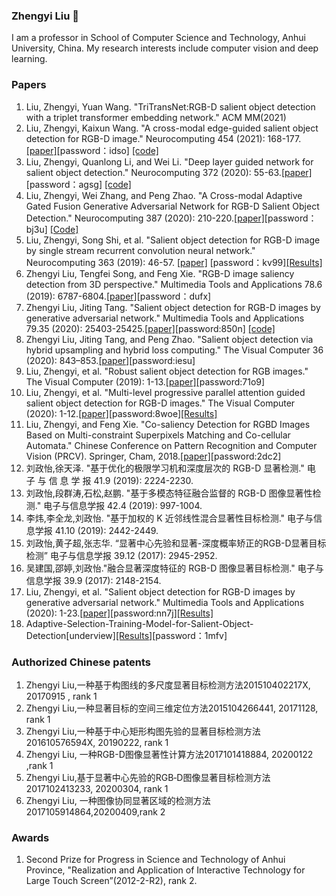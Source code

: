 ### Zhengyi Liu 👋  
I am a professor in School of Computer Science and Technology, Anhui University, China. My research interests include computer vision and deep learning.
 
### Papers  
1. Liu, Zhengyi, Yuan Wang. "TriTransNet:RGB-D salient object detection with a triplet transformer embedding network." ACM MM(2021)
2.	Liu, Zhengyi, Kaixun Wang. "A cross-modal edge-guided salient object detection for RGB-D image." Neurocomputing 454 (2021): 168-177.[[paper]](https://pan.baidu.com/s/1Wbt8GnBwjjcrMOeld_Xgtg)[password：idso]
[[code]](https://github.com/liuzywen/A-cross-modal-edge-guided-salient-object-detection-for-RGB-D-image)
3.	Liu, Zhengyi, Quanlong Li, and Wei Li. "Deep layer guided network for salient object detection." Neurocomputing 372 (2020): 55-63.[[paper]](https://pan.baidu.com/s/1Fmhk30C_tLUm3fJJsPJHrw)[password：agsg]
[[code]](https://github.com/liuzywen/Deep-layer-guided-network-for-salient-object-detection)
4.	Liu, Zhengyi, Wei Zhang, and Peng Zhao. "A Cross-modal Adaptive Gated Fusion Generative Adversarial Network for RGB-D Salient Object Detection." Neurocomputing 387 (2020): 210-220.[[paper]](https://pan.baidu.com/s/1jLVw9NYREmMaVQCPpFVrXg)[password：bj3u]
[[Code]](https://github.com/liuzywen/A-Cross-modal-Adaptive-Gated-Fusion-Generative-Adversarial-Network-for-RGB-D-Salient-Object-Detectio)
5.	Liu, Zhengyi, Song Shi, et al. "Salient object detection for RGB-D image by single stream recurrent convolution neural network." Neurocomputing 363 (2019): 46-57. [[paper]](https://pan.baidu.com/s/1q2ak7Jv8NNDyLZaBXr8w3w) 
[password：kv99][[Results]](https://github.com/liuzywen/Salient-object-detection-for-RGB-D-image-by-single-stream-recurrent-convolution-neural-network)
6.	Zhengyi Liu, Tengfei Song, and Feng Xie. "RGB-D image saliency detection from 3D perspective." Multimedia Tools and Applications 78.6 (2019): 6787-6804.[[paper]](https://pan.baidu.com/s/1uZQUDx46qhZwYq_1HluDqQ)[password：dufx]
7.	Zhengyi Liu, Jiting Tang. "Salient object detection for RGB-D images by generative adversarial network." Multimedia Tools and Applications 79.35 (2020): 25403-25425.[[paper]](https://pan.baidu.com/s/1Q5s-xNvBc8Q7z4RXGkl-FA)[password:850n] [[code]](https://github.com/liuzywen/Salient-object-detection-for-RGB-D-images-by-generative-adversarial-network)
8.	Zhengyi Liu, Jiting Tang, and Peng Zhao. "Salient object detection via hybrid upsampling and hybrid loss computing." The Visual Computer 36 (2020): 843–853.[[paper]](https://pan.baidu.com/s/16wZQYxTJ7-Zp5y_s3qRU8A)[password:iesu] 
9.	Liu, Zhengyi, et al. "Robust salient object detection for RGB images." The Visual Computer (2019): 1-13.[[paper]](https://pan.baidu.com/s/1QJYaLJg_9AFgUPQC_DuQEw)[password:71o9]
10.	Liu, Zhengyi, et al. "Multi-level progressive parallel attention guided salient object detection for RGB-D images." The Visual Computer (2020): 1-12.[[paper]](https://pan.baidu.com/s/1pjc3ba4wlmO_6mpp7godCQ)[password:8woe][[Results]](https://github.com/liuzywen/Multi-level-progressive-parallel-attention-guided-salient-object-detection-for-RGB-D-images)
11.	Liu, Zhengyi, and Feng Xie. "Co-saliency Detection for RGBD Images Based on Multi-constraint Superpixels Matching and Co-cellular Automata." Chinese Conference on Pattern Recognition and Computer Vision (PRCV). Springer, Cham, 2018.[[paper]](https://pan.baidu.com/s/1woBW4FtymmKk3XyxqXnurg)[password:2dc2]
12.	刘政怡,徐天泽. "基于优化的极限学习机和深度层次的 RGB-D 显著检测." 电 子 与 信 息 学 报 41.9 (2019): 2224-2230.
13.	刘政怡,段群涛,石松,赵鹏. "基于多模态特征融合监督的 RGB-D 图像显著性检测." 电子与信息学报 42.4 (2019): 997-1004.
14.	李炜,李全龙,刘政怡. "基于加权的 K 近邻线性混合显著性目标检测." 电子与信息学报 41.10 (2019): 2442-2449.
15.	刘政怡,黄子超,张志华. “显著中心先验和显著-深度概率矫正的RGB-D显著目标检测” 电子与信息学报 39.12 (2017): 2945-2952.
16.	吴建国,邵婷,刘政怡."融合显著深度特征的 RGB-D 图像显著目标检测." 电子与信息学报 39.9 (2017): 2148-2154.
17. Liu, Zhengyi, et al. "Salient object detection for RGB-D images by generative adversarial network." Multimedia Tools and Applications (2020): 1-23.[[paper]](https://pan.baidu.com/s/1Gx67VArf1U6fecixGEsi7A)[password:nn7j][[Results]](https://github.com/liuzywen/Salient-object-detection-for-RGB-D-images-by-generative-adversarial-network)
18.	Adaptive-Selection-Training-Model-for-Salient-Object-Detection[underview][[Results]](https://pan.baidu.com/s/1-FisUQOqYxaXo4xhQMDsNA)[password：1mfv]




###  Authorized Chinese patents

1.	Zhengyi Liu,一种基于构图线的多尺度显著目标检测方法201510402217X, 20170915 , rank 1
2.	Zhengyi Liu,一种显著目标的空间三维定位方法2015104266441, 20171128, rank 1
3.	Zhengyi Liu,一种基于中心矩形构图先验的显著目标检测方法201610576594X, 20190222, rank 1
4.	Zhengyi Liu, 一种RGB-D图像显著性计算方法2017101418884, 20200122 ,rank 1
5.	Zhengyi Liu,基于显著中心先验的RGB‑D图像显著目标检测方法2017102413233, 20200304, rank 1
6.	Zhengyi Liu, 一种图像协同显著区域的检测方法2017105914864,20200409,rank 2


### Awards
1.	Second Prize for Progress in Science and Technology of Anhui Province, "Realization and Application of Interactive Technology for Large Touch Screen”(2012-2-R2), rank 2.
